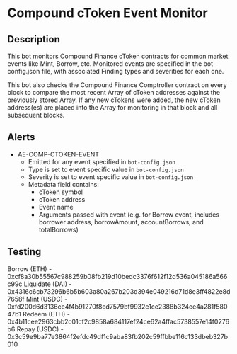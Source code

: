 # Compound cToken Event Monitor

## Description

This bot monitors Compound Finance cToken contracts for common market events like Mint, Borrow,
etc.  Monitored events are specified in the bot-config.json file, with associated Finding types
and severities for each one.

This bot also checks the Compound Finance Comptroller contract on every block to compare the most
recent Array of cToken addresses against the previously stored Array.  If any new cTokens were
added, the new cToken address(es) are placed into the Array for monitoring in that block and all
subsequent blocks.

## Alerts

<!-- -->
- AE-COMP-CTOKEN-EVENT
  - Emitted for any event specified in `bot-config.json`
  - Type is set to event specific value in `bot-config.json`
  - Severity is set to event specific value in `bot-config.json`
  - Metadata field contains:
    - cToken symbol
    - cToken address
    - Event name
    - Arguments passed with event (e.g. for Borrow event, includes borrower address, borrowAmount, accountBorrows, and totalBorrows)

## Testing

Borrow (ETH) - 0xcf8a30b55567c988259b08fb219d10bedc3376f612f12d536a045186a566c99c
Liquidate (DAI) - 0x4316c6cb73296b6b5b603a80a267b203d394e049216d71d8e3ff4822e8d7658f
Mint (USDC) - 0xfd200d6d3136ce4f4b91270f8ed7579bf9932e1ce2388b324ee4a281f58047b1
Redeem (ETH) - 0x4b11cee2963cbb2c01cf2c9858a684117ef24ce62a4ffac5738557e14f0276b6
Repay (USDC) - 0x3c59e9ba77e3864f2efdc49df1c9aba83fb202c59ffbbe116c133dbeb327b010
